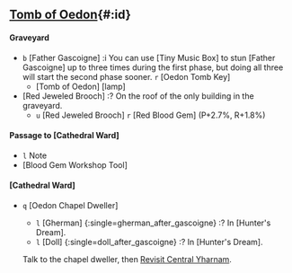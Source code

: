 ## [Tomb of Oedon](@){#:id}

#### Graveyard
- `b` [Father Gascoigne]
  :i You can use [Tiny Music Box] to stun [Father Gascoigne] up to three times during the first phase, but doing all three will start the second phase sooner.
  `r` [Oedon Tomb Key]
  - [Tomb of Oedon] [lamp]
- [Red Jeweled Brooch]
  :? On the roof of the only building in the graveyard.
  - `u` [Red Jeweled Brooch]
    `r` [Red Blood Gem] (P+2.7%, R+1.8%)

#### Passage to [Cathedral Ward]
- `l` Note
- [Blood Gem Workshop Tool]

#### [Cathedral Ward]
- `q` [Oedon Chapel Dweller]
  - `l` [Gherman] {:single=gherman_after_gascoigne}
    :? In [Hunter's Dream].
  - `l` [Doll] {:single=doll_after_gascoigne}
    :? In [Hunter's Dream].
  
  Talk to the chapel dweller, then [Revisit Central Yharnam](yharnam_after_oedon).
